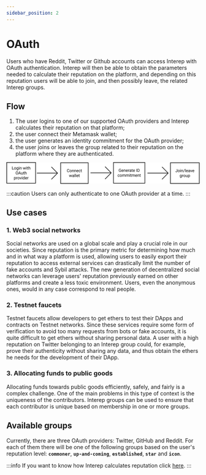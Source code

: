 ```yaml
---
sidebar_position: 2
---
```


# OAuth

Users who have Reddit, Twitter or Github accounts can access Interep with OAuth authentication. Interep will then be able to obtain the parameters needed to calculate their reputation on the platform, and depending on this reputation users will be able to join, and then possibly leave, the related Interep groups.

## Flow

1. The user logins to one of our supported OAuth providers and Interep calculates their reputation on that platform;
2. the user connect their Metamask wallet;
3. the user generates an identity commitment for the OAuth provider;
4. the user joins or leaves the group related to their reputation on the platform where they are authenticated.

![OAuth flow](/img/oauth_flow.svg)

:::caution
Users can only authenticate to one OAuth provider at a time.
:::

## Use cases

### 1. Web3 social networks

Social networks are used on a global scale and play a crucial role in our societies. Since reputation is the primary metric for determining how much and in what way a platform is used, allowing users to easily export their reputation to access external services can drastically limit the number of fake accounts and Sybil attacks. The new generation of decentralized social networks can leverage users' reputation previously earned on other platforms and create a less toxic environment. Users, even the anonymous ones, would in any case correspond to real people.

### 2. Testnet faucets

Testnet faucets allow developers to get ethers to test their DApps and contracts on Testnet networks. Since these services require some form of verification to avoid too many requests from bots or fake accounts, it is quite difficult to get ethers without sharing personal data. A user with a high reputation on Twitter belonging to an Interep group could, for example, prove their authenticity without sharing any data, and thus obtain the ethers he needs for the development of their DApp.

### 3. Allocating funds to public goods

Allocating funds towards public goods efficiently, safely, and fairly is a complex challenge. One of the main problems in this type of context is the uniqueness of the contributors. Interep groups can be used to ensure that each contributor is unique based on membership in one or more groups.

## Available groups

Currently, there are three OAuth providers: Twitter, GitHub and Reddit. For each of them there will be one of the following groups based on the user's reputation level: **`commoner`**, **`up-and-coming`**, **`established`**, **`star`** and **`icon`**.

:::info
If you want to know how Interep calculates reputation click [here](/technical-reference/reputation/intro).
:::
